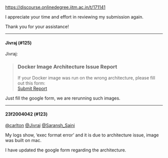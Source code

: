 https://discourse.onlinedegree.iitm.ac.in/t/171141

I appreciate your time and effort in reviewing my submission again.</p>
<p>Thank you for your assistance!</p><hr>

<h4>Jivraj (#125)</h4>
<aside class="quote group-ds-students" data-post="1" data-topic="171141" data-username="Jivraj">
<div class="title">
<div class="quote-controls"></div>
 Jivraj:</div>
<blockquote>
<h3><strong>Docker Image Architecture Issue Report</strong></h3>
<p>If your Docker image was run on the wrong architecture, please fill out this form:<br/>
<a href="https://docs.google.com/forms/d/e/1FAIpQLSerCpqod-5ArJWTW_QW5PenyfZJHH_cmcUw3s8dAoG3zDZm8g/viewform?usp=sharing" rel="noopener nofollow ugc">Submit Report</a></p>
</blockquote>
</aside>
<p>Just fill the google form, we are rerunning such images.</p><hr>

<h4>23f2004042 (#123)</h4>
<p><a class="mention" href="/u/carlton">@carlton</a> <a class="mention" href="/u/jivraj">@Jivraj</a> <a class="mention" href="/u/saransh_saini">@Saransh_Saini</a></p>
<p>My logs show,  ‘exec format error’ and it is due to architecture issue,  image was built on mac.</p>
<p>I have updated the google form regarding the architecture.